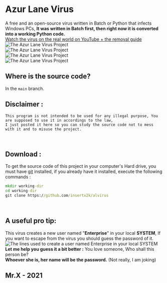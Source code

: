 # Azur Lane Virus
A free and an open-source virus written in Batch or Python that infects Windows PCs, **It was written in Batch first, then right now it is converted into a working Python code.** 
<br/>
[Watch the virus on the real world on YouTube + the removal guide](https://www.youtube.com/watch?v=saKVYkusTFM)
<br/>
![The Azur Lane Virus Project](https://user-images.githubusercontent.com/62176660/118047551-3535ce00-b37b-11eb-9823-05500c919eaa.png)
<br/>
![The Azur Lane Virus Project](https://user-images.githubusercontent.com/62176660/118047711-71692e80-b37b-11eb-9f70-22fd033b0f6d.png)
<br/>
![The Azur Lane Virus Project](https://user-images.githubusercontent.com/62176660/118047763-8b0a7600-b37b-11eb-8d69-47c2ef9eb7c9.png)
<br/>
![The Azur Lane Virus Project](https://user-images.githubusercontent.com/62176660/118048092-108e2600-b37c-11eb-8b97-1e4e93ca36a2.jpg)

## Where is the source code? <br/>
In the `main` branch.
## Disclaimer : <br/>
```
This program is not intended to be used for any illegal purpose, You are supposed to use it in accordings to the law,
I just posted it here so you can study the source code not to mess with it and to misuse the project.
```
<br/>

## Download : <br/>
To get the source code of this project in your computer's Hard drive, you must have [git](https://git-scm.com/) installed, if you already have it installed, execute the following commands : <br/>
```bat
mkdir working-dir
cd working-dir
git clone https://github.com/insertx2k/alvirus
```
<br/>

## A useful pro tip: <br/>
This virus creates a new user named "**Enterprise**" in your local **SYSTEM**, If you want to escape from the virus you should guess the password of it. <br/>
![The lines used to create a user named Enterprise in your local SYSTEM](https://user-images.githubusercontent.com/62176660/118050326-53053200-b37f-11eb-90be-3a5c386c126e.jpg)
<br/>
**Let me help you guess it a bit better :** You love someone, Who shall this person be? <br/>
**Whoever she is, her name will be the password.** (Not really, I am joking)
<br/>

## Mr.X - 2021
